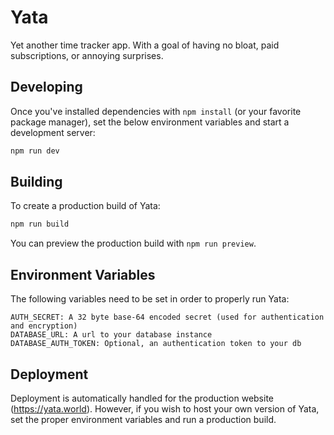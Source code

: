 # Yata

Yet another time tracker app. With a goal of having no bloat, paid subscriptions, or annoying surprises.

## Developing

Once you've installed dependencies with `npm install` (or your favorite package manager), set the below environment variables and start a development server:

```bash
npm run dev
```

## Building

To create a production build of Yata:

```bash
npm run build
```

You can preview the production build with `npm run preview`.

## Environment Variables
The following variables need to be set in order to properly run Yata:
```
AUTH_SECRET: A 32 byte base-64 encoded secret (used for authentication and encryption)
DATABASE_URL: A url to your database instance
DATABASE_AUTH_TOKEN: Optional, an authentication token to your db
```

## Deployment

Deployment is automatically handled for the production website (https://yata.world).
However, if you wish to host your own version of Yata, set the proper environment variables
and run a production build.